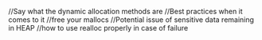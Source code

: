 //Say what the dynamic allocation methods are
//Best practices when it comes to it
//free your mallocs
//Potential issue of sensitive data remaining in HEAP
//how to use realloc properly in case of failure
